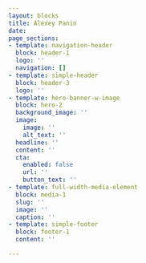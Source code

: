 ```yaml
---
layout: blocks
title: Alexey Panin
date: 
page_sections:
- template: navigation-header
  block: header-1
  logo: ''
  navigation: []
- template: simple-header
  block: header-3
  logo: ''
- template: hero-banner-w-image
  block: hero-2
  background_image: ''
  image:
    image: ''
    alt_text: ''
  headline: ''
  content: ''
  cta:
    enabled: false
    url: ''
    button_text: ''
- template: full-width-media-element
  block: media-1
  slug: ''
  image: ''
  caption: ''
- template: simple-footer
  block: footer-1
  content: ''

---
```

